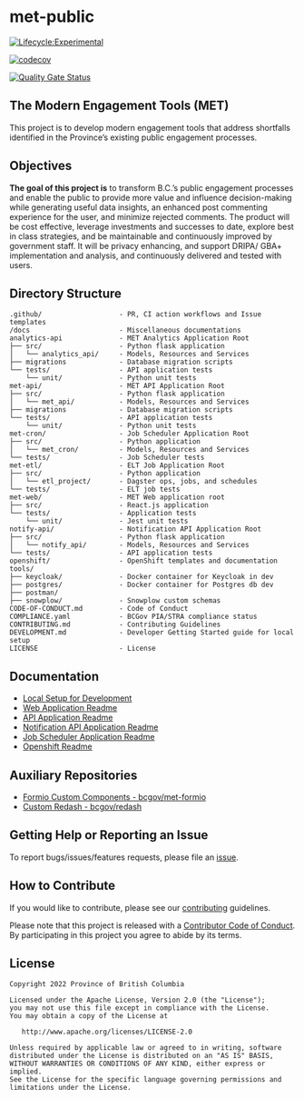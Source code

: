 # met-public

[![Lifecycle:Experimental](https://img.shields.io/badge/Lifecycle-Experimental-339999)](https://github.com/bcgov/repomountie/blob/master/doc/lifecycle-badges.md)

[![codecov](https://codecov.io/gh/bcgov/met-public/branch/main/graph/badge.svg?token=E1JXYU701O)](https://codecov.io/gh/bcgov/met-public)

[![Quality Gate Status](https://sonarcloud.io/api/project_badges/measure?project=bcgov_met-public&metric=alert_status)](https://sonarcloud.io/summary/new_code?id=bcgov_met-public)

## The Modern Engagement Tools (MET) 

This project is to develop modern engagement tools that address shortfalls identified in the Province’s existing public engagement processes.

## Objectives 
**The goal of this project is** to transform B.C.’s public engagement processes and enable the public to provide more value and influence decision-making while generating useful data insights, an enhanced post commenting experience for the user, and minimize rejected comments. The product will be cost effective, leverage investments and successes to date, explore best in class strategies, and be maintainable and continuously improved by government staff. It will be privacy enhancing, and support DRIPA/ GBA+ implementation and analysis, and continuously delivered and tested with users.


## Directory Structure

    .github/                   - PR, CI action workflows and Issue templates
    /docs                      - Miscellaneous documentations
    analytics-api              - MET Analytics Application Root
    ├── src/                   - Python flask application
    │   └── analytics_api/     - Models, Resources and Services
    ├── migrations             - Database migration scripts
    └── tests/                 - API application tests
        └── unit/              - Python unit tests
    met-api/                   - MET API Application Root
    ├── src/                   - Python flask application
    │   └── met_api/           - Models, Resources and Services
    ├── migrations             - Database migration scripts
    └── tests/                 - API application tests
        └── unit/              - Python unit tests
    met-cron/                  - Job Scheduler Application Root
    ├── src/                   - Python application
    │   └── met_cron/          - Models, Resources and Services
    └── tests/                 - Job Scheduler tests
    met-etl/                   - ELT Job Application Root
    ├── src/                   - Python application
    │   └── etl_project/       - Dagster ops, jobs, and schedules
    └── tests/                 - ELT job tests
    met-web/                   - MET Web application root
    ├── src/                   - React.js application
    └── tests/                 - Application tests
        └── unit/              - Jest unit tests
    notify-api/                - Notification API Application Root
    ├── src/                   - Python flask application
    │   └── notify_api/        - Models, Resources and Services
    └── tests/                 - API application tests
    openshift/                 - OpenShift templates and documentation
    tools/
    ├── keycloak/              - Docker container for Keycloak in dev
    ├── postgres/              - Docker container for Postgres db dev
    ├── postman/               
    ├── snowplow/              - Snowplow custom schemas               
    CODE-OF-CONDUCT.md         - Code of Conduct
    COMPLIANCE.yaml            - BCGov PIA/STRA compliance status
    CONTRIBUTING.md            - Contributing Guidelines
    DEVELOPMENT.md             - Developer Getting Started guide for local setup
    LICENSE                    - License

## Documentation

* [Local Setup for Development](DEVELOPMENT.md)
* [Web Application Readme](met-web/README.md)
* [API Application Readme](met-api/README.md)
* [Notification API Application Readme](notify-api/README.md)
* [Job Scheduler Application Readme](met-cron/README.md)
* [Openshift Readme](openshift/README.md)

## Auxiliary Repositories

* [Formio Custom Components - bcgov/met-formio](https://github.com/bcgov/met-formio)
* [Custom Redash - bcgov/redash](https://github.com/bcgov/redash)

## Getting Help or Reporting an Issue

To report bugs/issues/features requests, please file an [issue](https://github.com/bcgov/met-public/issues).

## How to Contribute

If you would like to contribute, please see our [contributing](CONTRIBUTING.md) guidelines.

Please note that this project is released with a [Contributor Code of Conduct](CODE-OF-CONDUCT.md). By participating in this project you agree to abide by its terms.

## License

    Copyright 2022 Province of British Columbia

    Licensed under the Apache License, Version 2.0 (the "License");
    you may not use this file except in compliance with the License.
    You may obtain a copy of the License at

       http://www.apache.org/licenses/LICENSE-2.0

    Unless required by applicable law or agreed to in writing, software
    distributed under the License is distributed on an "AS IS" BASIS,
    WITHOUT WARRANTIES OR CONDITIONS OF ANY KIND, either express or implied.
    See the License for the specific language governing permissions and
    limitations under the License.
